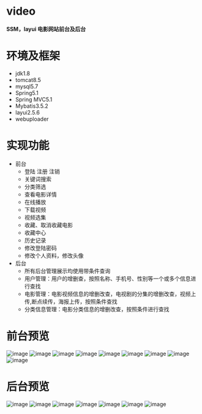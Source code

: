 # video
**SSM，layui 电影网站前台及后台**

# 环境及框架
- jdk1.8
- tomcat8.5
- mysql5.7
- Spring5.1
- Spring MVC5.1
- Mybatis3.5.2
- layui2.5.6
- webuploader

# 实现功能
- 前台
  - 登陆 注册 注销
  - 关键词搜索
  - 分类筛选
  - 查看电影详情
  - 在线播放
  - 下载视频
  - 视频选集
  - 收藏、取消收藏电影
  - 收藏中心
  - 历史记录
  - 修改登陆密码
  - 修改个人资料，修改头像
- 后台
  - 所有后台管理展示均使用带条件查询
  - 用户管理：用户的增删查，按照名称、手机号、性别等一个或多个信息进行查找
  - 电影管理：电影视频信息的增删改查，电视剧的分集的增删改查，视频上传,断点续传，海报上传，按照条件查找
  - 分类信息管理：电影分类信息的增删改查，按照条件进行查找

# 前台预览
![image](https://github.com/ishardtogetaname/imagesForReadMe/blob/master/%E9%A1%B9%E7%9B%AE%E6%88%AA%E5%9B%BE/%E9%A6%96%E9%A1%B5.png)
![image](https://github.com/ishardtogetaname/imagesForReadMe/blob/master/%E9%A1%B9%E7%9B%AE%E6%88%AA%E5%9B%BE/%E7%99%BB%E5%BD%95.png)
![image](https://github.com/ishardtogetaname/imagesForReadMe/blob/master/%E9%A1%B9%E7%9B%AE%E6%88%AA%E5%9B%BE/%E6%9D%A1%E4%BB%B6%E7%AD%9B%E9%80%89.png)
![image](https://github.com/ishardtogetaname/imagesForReadMe/blob/master/%E9%A1%B9%E7%9B%AE%E6%88%AA%E5%9B%BE/%E6%B3%A8%E5%86%8C.png)
![image](https://github.com/ishardtogetaname/imagesForReadMe/blob/master/%E9%A1%B9%E7%9B%AE%E6%88%AA%E5%9B%BE/%E7%94%B5%E5%BD%B1%E8%AF%A6%E6%83%85.png)
![image](https://github.com/ishardtogetaname/imagesForReadMe/blob/master/%E9%A1%B9%E7%9B%AE%E6%88%AA%E5%9B%BE/%E8%A7%86%E9%A2%91%E6%92%AD%E6%94%BE%E5%92%8C%E9%80%89%E9%9B%86.png)
![image](https://github.com/ishardtogetaname/imagesForReadMe/blob/master/%E9%A1%B9%E7%9B%AE%E6%88%AA%E5%9B%BE/%E4%B8%AA%E4%BA%BA%E4%BF%A1%E6%81%AF.png)
![image](https://github.com/ishardtogetaname/imagesForReadMe/blob/master/%E9%A1%B9%E7%9B%AE%E6%88%AA%E5%9B%BE/%E6%94%B6%E8%97%8F.png)
![image](https://github.com/ishardtogetaname/imagesForReadMe/blob/master/%E9%A1%B9%E7%9B%AE%E6%88%AA%E5%9B%BE/%E5%8E%86%E5%8F%B2%E8%AE%B0%E5%BD%95.png)
# 后台预览
![image](https://github.com/ishardtogetaname/imagesForReadMe/blob/master/%E9%A1%B9%E7%9B%AE%E6%88%AA%E5%9B%BE/%E7%AE%A1%E7%90%86%E5%91%98%E7%99%BB%E5%BD%95.png)
![image](https://github.com/ishardtogetaname/imagesForReadMe/blob/master/%E9%A1%B9%E7%9B%AE%E6%88%AA%E5%9B%BE/%E7%94%A8%E6%88%B7%E5%88%97%E8%A1%A8.png)
![image](https://github.com/ishardtogetaname/imagesForReadMe/blob/master/%E9%A1%B9%E7%9B%AE%E6%88%AA%E5%9B%BE/%E8%A7%86%E9%A2%91%E5%88%97%E8%A1%A8.png)
![image](https://github.com/ishardtogetaname/imagesForReadMe/blob/master/%E9%A1%B9%E7%9B%AE%E6%88%AA%E5%9B%BE/%E4%BF%AE%E6%94%B9%E8%A7%86%E9%A2%91%E4%BF%A1%E6%81%AF.png)
![image](https://github.com/ishardtogetaname/imagesForReadMe/blob/master/%E9%A1%B9%E7%9B%AE%E6%88%AA%E5%9B%BE/%E6%B7%BB%E5%8A%A0%E8%A7%86%E9%A2%91.png)
![image](https://github.com/ishardtogetaname/imagesForReadMe/blob/master/%E9%A1%B9%E7%9B%AE%E6%88%AA%E5%9B%BE/%E8%A7%86%E9%A2%91%E8%AF%A6%E6%83%85.png)
![image](https://github.com/ishardtogetaname/imagesForReadMe/blob/master/%E9%A1%B9%E7%9B%AE%E6%88%AA%E5%9B%BE/%E5%88%86%E7%B1%BB%E7%AE%A1%E7%90%86.png)
